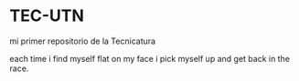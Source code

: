 # TEC-UTN

mi primer repositorio de la Tecnicatura

each time i find myself flat on my face i pick myself up and get back in the race. 
